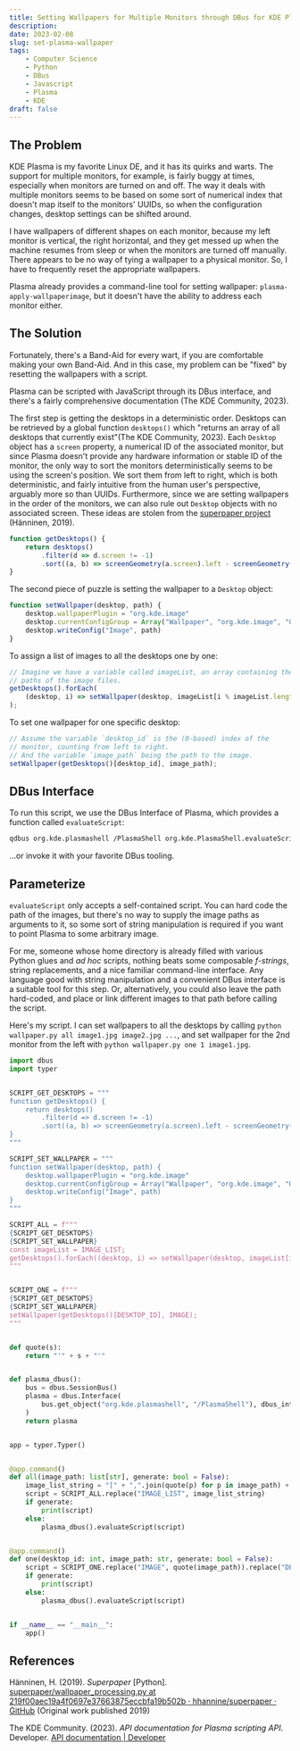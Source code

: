 ```yaml
---
title: Setting Wallpapers for Multiple Monitors through DBus for KDE Plasma
description: 
date: 2023-02-08
slug: set-plasma-wallpaper
tags:
    - Computer Science
    - Python
    - DBus
    - Javascript
    - Plasma
    - KDE
draft: false
---
```


## The Problem

KDE Plasma is my favorite Linux DE, and it has its quirks and warts.
The support for multiple monitors, for example, is fairly buggy at times,
especially when monitors are turned on and off.
The way it deals with multiple monitors seems to be based on some sort of
numerical index that doesn't map itself to the monitors' UUIDs, so
when the configuration changes, desktop settings can be shifted around.

I have wallpapers of different shapes on each monitor, because my left
monitor is vertical, the right horizontal, and they get messed up when
the machine resumes from sleep or when the monitors are turned off manually.
There appears to be no way of tying a wallpaper to a physical monitor. So, I have
to frequently reset the appropriate wallpapers.

Plasma already provides a command-line tool for setting wallpaper:
`plasma-apply-wallpaperimage`, but it doesn't have the ability to address each
monitor either.

## The Solution

Fortunately, there's a Band-Aid for every wart, if you are comfortable making
your own Band-Aid. And in this case, my problem can be "fixed" by resetting
the wallpapers with a script.

Plasma can be scripted with JavaScript through its DBus interface, and there's
a fairly comprehensive documentation (The KDE Community, 2023).

The first step is getting the desktops in a deterministic order.
Desktops can be retrieved by a global function `desktops()` which "returns an 
array of all desktops that currently exist"(The KDE Community, 2023).
Each `Desktop` object has a `screen` property, a numerical ID of the 
associated monitor, but since Plasma doesn't provide any hardware information or
stable ID of the monitor, the only way to sort the monitors deterministically
seems to be using the screen's position.
We sort them from left to right, which is both deterministic, and fairly
intuitive from the human user's perspective, arguably more so than UUIDs.
Furthermore, since we are setting wallpapers in the order of the monitors, we
can also rule out `Desktop` objects with no associated screen.
These ideas are stolen from the
[superpaper project](https://github.com/hhannine/superpaper/blob/219f00aec19a4f0697e37663875eccbfa19b502b/superpaper/wallpaper_processing.py#L687)
(Hänninen, 2019).

```javascript
function getDesktops() {
    return desktops()
        .filter(d => d.screen != -1)
        .sort((a, b) => screenGeometry(a.screen).left - screenGeometry(b.screen).left);
}
```

The second piece of puzzle is setting the wallpaper to a `Desktop` object: 

```javascript
function setWallpaper(desktop, path) {
    desktop.wallpaperPlugin = "org.kde.image"
    desktop.currentConfigGroup = Array("Wallpaper", "org.kde.image", "General")
    desktop.writeConfig("Image", path)
}
```

To assign a list of images to all the desktops one by one:

```javascript
// Imagine we have a variable called imageList, an array containing the 
// paths of the image files.
getDesktops().forEach(
    (desktop, i) => setWallpaper(desktop, imageList[i % imageList.length])
);
```

To set one wallpaper for one specific desktop:

```javascript
// Assume the variable `desktop_id` is the (0-based) index of the
// monitor, counting from left to right.
// And the variable `image_path` being the path to the image.
setWallpaper(getDesktops()[desktop_id], image_path);
```

## DBus Interface

To run this script, we use the DBus Interface of Plasma, which provides a function
called `evaluateScript`:

```sh
qdbus org.kde.plasmashell /PlasmaShell org.kde.PlasmaShell.evaluateScript "..."
```

...or invoke it with your favorite DBus tooling.


## Parameterize

`evaluateScript` only accepts a self-contained script.
You can hard code the path of the images, but there's no way to supply the image 
paths as arguments to it, so some sort of string manipulation is required if you
want to point Plasma to some arbitrary image.

For me, someone whose home directory is already filled with various Python
glues and _ad hoc_ scripts, nothing beats some composable _f-strings_, string
replacements, and a nice familiar command-line interface.
Any language good with string manipulation and a convenient DBus interface is
a suitable tool for this step.
Or, alternatively, you could also leave the path hard-coded, and place or link
different images to that path before calling the script.

Here's my script. I can set wallpapers to all the desktops by calling 
`python wallpaper.py all image1.jpg image2.jpg ...`, and set wallpaper for the 2nd
monitor from the left with `python wallpaper.py one 1 image1.jpg`.


```python
import dbus
import typer


SCRIPT_GET_DESKTOPS = """
function getDesktops() {
    return desktops()
        .filter(d => d.screen != -1)
        .sort((a, b) => screenGeometry(a.screen).left - screenGeometry(b.screen).left);
}
"""

SCRIPT_SET_WALLPAPER = """
function setWallpaper(desktop, path) {
    desktop.wallpaperPlugin = "org.kde.image"
    desktop.currentConfigGroup = Array("Wallpaper", "org.kde.image", "General")
    desktop.writeConfig("Image", path)
}
"""

SCRIPT_ALL = f"""
{SCRIPT_GET_DESKTOPS}
{SCRIPT_SET_WALLPAPER}
const imageList = IMAGE_LIST;
getDesktops().forEach((desktop, i) => setWallpaper(desktop, imageList[i % imageList.length]));
"""


SCRIPT_ONE = f"""
{SCRIPT_GET_DESKTOPS}
{SCRIPT_SET_WALLPAPER}
setWallpaper(getDesktops()[DESKTOP_ID], IMAGE);
"""


def quote(s):
    return "'" + s + "'"


def plasma_dbus():
    bus = dbus.SessionBus()
    plasma = dbus.Interface(
        bus.get_object("org.kde.plasmashell", "/PlasmaShell"), dbus_interface="org.kde.PlasmaShell"
    )
    return plasma


app = typer.Typer()


@app.command()
def all(image_path: list[str], generate: bool = False):
    image_list_string = "[" + ",".join(quote(p) for p in image_path) + "]"
    script = SCRIPT_ALL.replace("IMAGE_LIST", image_list_string)
    if generate:
        print(script)
    else:
        plasma_dbus().evaluateScript(script)


@app.command()
def one(desktop_id: int, image_path: str, generate: bool = False):
    script = SCRIPT_ONE.replace("IMAGE", quote(image_path)).replace("DESKTOP_ID", str(desktop_id))
    if generate:
        print(script)
    else:
        plasma_dbus().evaluateScript(script)


if __name__ == "__main__":
    app()
```


## References

Hänninen, H. (2019). *Superpaper* [Python]. [superpaper/wallpaper_processing.py at 219f00aec19a4f0697e37663875eccbfa19b502b · hhannine/superpaper · GitHub](https://github.com/hhannine/superpaper/blob/219f00aec19a4f0697e37663875eccbfa19b502b/superpaper/wallpaper_processing.py) (Original work published 2019)

The KDE Community. (2023). *API documentation for Plasma scripting API*. Developer. [API documentation | Developer](https://develop.kde.org/docs/extend/plasma/scripting/api/)